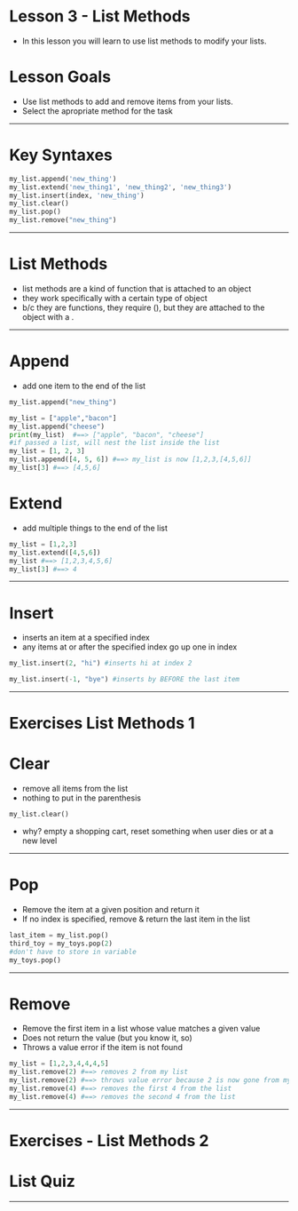 # Lesson 3 - List Methods
- In this lesson you will learn to use list methods to modify your lists.

# Lesson Goals
- Use list methods to add and remove items from your lists.
- Select the apropriate method for the task


----

# Key Syntaxes
```python
my_list.append('new_thing')
my_list.extend('new_thing1', 'new_thing2', 'new_thing3')
my_list.insert(index, 'new_thing')
my_list.clear()
my_list.pop()
my_list.remove("new_thing")
```


----

# List Methods
- list methods are a kind of function that is attached to an object
- they work specifically with a certain type of object
- b/c they are functions, they require (), but they are attached to the object with a .


----

# Append
- add one item to the end of the list

```python
my_list.append("new_thing")

my_list = ["apple","bacon"]
my_list.append("cheese")
print(my_list)  #==> ["apple", "bacon", "cheese"]
#if passed a list, will nest the list inside the list
my_list = [1, 2, 3]
my_list.append([4, 5, 6]) #==> my_list is now [1,2,3,[4,5,6]]
my_list[3] #==> [4,5,6]
```


# Extend
- add multiple things to the end of the list

```python
my_list = [1,2,3]
my_list.extend([4,5,6])
my_list #==> [1,2,3,4,5,6]
my_list[3] #==> 4
```


----

# Insert
- inserts an item at a specified index
- any items at or after the specified index go up one in index

```python
my_list.insert(2, "hi") #inserts hi at index 2

my_list.insert(-1, "bye") #inserts by BEFORE the last item
```


----

# Exercises List Methods 1


# Clear
- remove all items from the list
- nothing to put in the parenthesis

```python
my_list.clear()
```

- why?  empty a shopping cart, reset something when user dies or at a new level


----

# Pop
- Remove the item at a given position and return it
- If no index is specified, remove & return the last item in the list

```python
last_item = my_list.pop()
third_toy = my_toys.pop(2)
#don't have to store in variable
my_toys.pop()
```


----

# Remove
- Remove the first item in a list whose value matches a given value
- Does not return the value (but you know it, so)
- Throws a value error if the item is not found
```python
my_list = [1,2,3,4,4,4,5]
my_list.remove(2) #==> removes 2 from my list
my_list.remove(2) #==> throws value error because 2 is now gone from my_list
my_list.remove(4) #==> removes the first 4 from the list
my_list.remove(4) #==> removes the second 4 from the list
```



----

# Exercises - List Methods 2
# List Quiz


----
